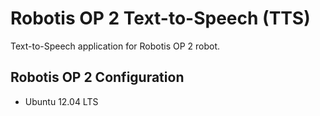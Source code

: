 # Robotis OP 2 Text-to-Speech (TTS)
Text-to-Speech application for Robotis OP 2 robot.

## Robotis OP 2 Configuration

- Ubuntu 12.04 LTS